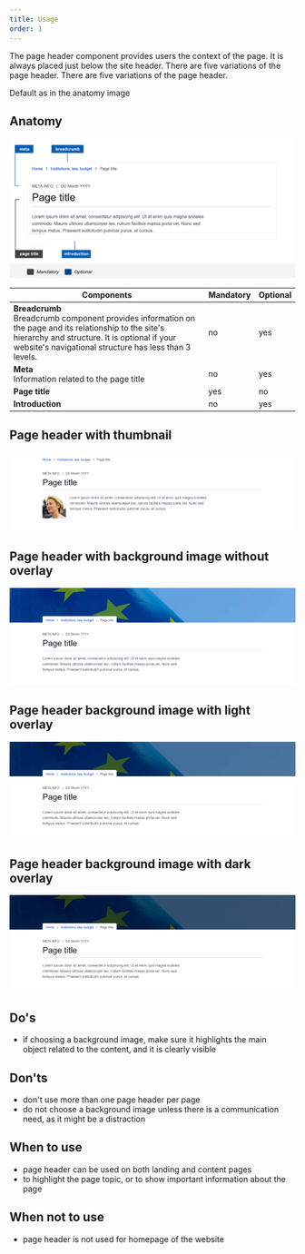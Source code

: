 ```yaml
---
title: Usage
order: 1
---
```

The page header component provides users the context of the page. It is always placed just below the site header. There are five variations of the page header. There are five variations of the page header.

Default as in the anatomy image

## Anatomy

![](/cms-images/eu_core_page_header.png)

| Components                                                                                                                                                                                                            | Mandatory | Optional |
| --------------------------------------------------------------------------------------------------------------------------------------------------------------------------------------------------------------------- | --------- | -------- |
| **Breadcrumb**<br />Breadcrumb component provides information on the page and its relationship to the site's hierarchy and structure. It is optional if your website's navigational structure has less than 3 levels. | no        | yes      |
| **Meta**<br />Information related to the page title                                                                                                                                                                   | no        | yes      |
| **Page title**                                                                                                                                                                                                        | yes       | no       |
| **Introduction**                                                                                                                                                                                                      | no        | yes      |

## Page header with thumbnail

![](/cms-images/eu_ph_c_thumb_l_734px.png)

## Page header with background image without overlay

![](/cms-images/eu_ph_c_image_l_734px.png)

## Page header background image with light overlay

![](/cms-images/eu_ph_c_light_l_734px.png)

## Page header background image with dark overlay

![](/cms-images/eu_ph_c_dark_l_734px.png)

## Do's

- if choosing a background image, make sure it highlights the main object related to the content, and it is clearly visible

## Don'ts

- don't use more than one page header per page
- do not choose a background image unless there is a communication need, as it might be a distraction

## When to use

- page header can be used on both landing and content pages
- to highlight the page topic, or to show important information about the page

## When not to use

- page header is not used for homepage of the website
